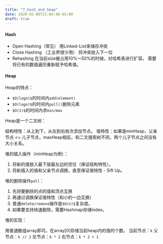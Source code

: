 ```yaml
---
title: "7_hash_and_heap"
date: 2020-02-06T21:04:48-05:00
draft: true
---
```



#### Hash
- Open Hashing（常见）
	用Linked-List来储存冲突
- Close Hashing （工业界很少用）
	将冲突放入下一位
- Rehashing
	在当前size被占用10%～50%的时候，对哈希表进行扩容。
	需要将已有的数值遍历重新赋予哈希值。

#### Heap

Heap的特点：

- `$O(logn)$`的时间内`add(element)`
- `$O(logn)$`的时间内`poll()`删除元素
- `$O(1)$`的时间内求`min/max`

Heap是一个二叉树：

结构特性：从上到下，从左到右依次添加节点。
值特性：如果是minHeap，父亲节点 <= 儿子节点，maxHeap相反。和二叉搜索树不同，两个儿子节点之间没有大小关系。

堆的插入操作（minHeap为例）：

1. 将新的值放入最下层最左边的空位（保证结构特性）。
2. 将新插入的值和父亲节点调换，直至保证值特性 - Sift Up。 

堆的删除操作`poll`：

1. 先将要删除的点的值和顶点互换
2. 再通过调换保证值特性（和小的一边互换）
3. 普通`delete/remove`操作是`$O(n)$`复杂度。
4. 如果要支持快速删除，需要Hashmap存储index。

堆的实现：

用普通数组array即可。在array[0]存储当前heap内的值的个数。
当前节点：`k`
父节点：`k // 2`
左节点：`k * 2`
右节点：`k * 2 + 1`